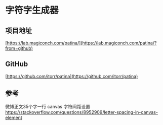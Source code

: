# 字符字生成器


## 项目地址
[https://lab.magiconch.com/patina/](https://lab.magiconch.com/patina/?from=github)


## GitHub
[https://github.com/itorr/patina](https://github.com/itorr/patina)

## 参考
微博正文35个字一行
canvas 字符间距设置 https://stackoverflow.com/questions/8952909/letter-spacing-in-canvas-element